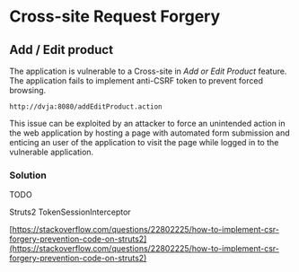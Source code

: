 # Cross-site Request Forgery

## Add / Edit product

The application is vulnerable to a Cross-site in _Add or Edit Product_ feature. The application fails to implement
anti-CSRF token to prevent forced browsing.

```
http://dvja:8080/addEditProduct.action
```

This issue can be exploited by an attacker to force an unintended action in the web application by hosting a page with
automated form submission and enticing an user of the application to visit the page while logged in to the vulnerable
application.

### Solution

TODO

Struts2 TokenSessionInterceptor

[https://stackoverflow.com/questions/22802225/how-to-implement-csr-forgery-prevention-code-on-struts2](https://stackoverflow.com/questions/22802225/how-to-implement-csr-forgery-prevention-code-on-struts2)

